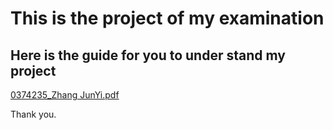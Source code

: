 # This is the project of my examination 

## Here is the guide for you to under stand my project
[0374235_Zhang JunYi.pdf](https://github.com/user-attachments/files/20856450/0374235_Zhang.JunYi.pdf)

Thank you.
